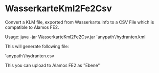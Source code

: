 # WasserkarteKml2Fe2Csv
Convert a KLM file, exported from Wasserkarte.info to a CSV File which is compatible to Alamos FE2.

Usage: java -jar WasserkarteKml2Fe2Csv.jar 'anypath'/hydranten.kml

This will generate following file:

'anypath'/hydranten.csv
  
This you can upload to Alamos FE2 as "Ebene"
